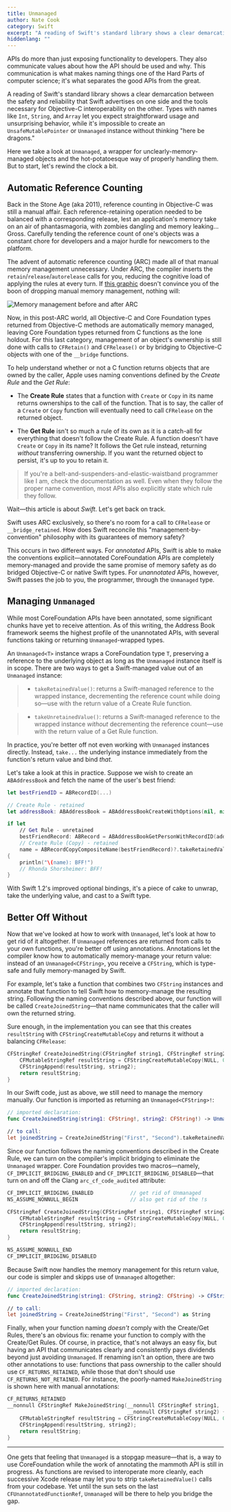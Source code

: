 ```yaml
---
title: Unmanaged
author: Nate Cook
category: Swift
excerpt: "A reading of Swift's standard library shows a clear demarcation between the safety and reliability that Swift advertises on one side and the tools necessary for Objective-C interoperability on the other. Types with names like `Int`, `String`, and `Array` let you expect straightforward usage and unsurprising behavior, while it's impossible to create an `UnsafeMutablePointer` or `Unmanaged` instance without thinking \"here be dragons.\""
hiddenlang: ""
---
```


APIs do more than just exposing functionality to developers. They also communicate values about how the API should be used and why. This communication is what makes naming things one of the Hard Parts of computer science; it's what separates the good APIs from the great.

A reading of Swift's standard library shows a clear demarcation between the safety and reliability that Swift advertises on one side and    the tools necessary for Objective-C interoperability on the other. Types with names like `Int`, `String`, and `Array` let you expect straightforward usage and unsurprising behavior, while it's impossible to create an `UnsafeMutablePointer` or `Unmanaged` instance without thinking "here be dragons."

Here we take a look at `Unmanaged`, a wrapper for unclearly-memory-managed objects and the hot-potatoesque way of properly handling them. But to start, let's rewind the clock a bit.


## Automatic Reference Counting

Back in the Stone Age (aka 2011), reference counting in Objective-C was still a manual affair. Each reference-retaining operation needed to be balanced with a corresponding release, lest an application's memory take on an air of phantasmagoria, with zombies dangling and memory leaking... Gross. Carefully tending the reference count of one's objects was a constant chore for developers and a major hurdle for newcomers to the platform.

The advent of automatic reference counting (ARC) made all of that manual memory management unnecessary. Under ARC, the compiler inserts the `retain`/`release`/`autorelease` calls for you, reducing the cognitive load of applying the rules at every turn. If [this graphic](https://developer.apple.com/library/mac/releasenotes/ObjectiveC/RN-TransitioningToARC/Introduction/Introduction.html) doesn't convince you of the boon of dropping manual memory management, nothing will:

![Memory management before and after ARC](http://nshipster.s3.amazonaws.com/unmanaged-arc.png)

Now, in this post-ARC world, all Objective-C and Core Foundation types returned from Objective-C methods are automatically memory managed, leaving Core Foundation types returned from C functions as the lone holdout. For this last category, management of an object's ownership is still done with calls to `CFRetain()` and `CFRelease()` or by bridging to Objective-C objects with one of the `__bridge` functions. 

To help understand whether or not a C function returns objects that are owned by the caller, Apple uses naming conventions defined by the *Create Rule* and the *Get Rule*:

- The **Create Rule** states that a function with `Create` or `Copy` in its name returns ownerships to the call of the function. That is to say, the caller of a `Create` or `Copy` function will eventually need to call `CFRelease` on the returned object.

- The **Get Rule** isn't so much a rule of its own as it is a catch-all for everything that doesn't follow the Create Rule. A function doesn't have `Create` or `Copy` in its name? It follows the Get rule instead, returning *without* transferring ownership. If you want the returned object to persist, it's up to you to retain it.

> If you're a belt-and-suspenders-and-elastic-waistband programmer like I am, check the documentation as well. Even when they follow the proper name convention, most APIs also explicitly state which rule they follow.

Wait—this article is about *Swift*. Let's get back on track.

Swift uses ARC exclusively, so there's no room for a call to `CFRelease` or `__bridge_retained`. How does Swift reconcile this "management-by-convention" philosophy with its guarantees of memory safety? 

This occurs in two different ways. For *annotated* APIs, Swift is able to make the conventions explicit—annotated CoreFoundation APIs are completely memory-managed and provide the same promise of memory safety as do bridged Objective-C or native Swift types. For *unannotated* APIs, however, Swift passes the job to you, the programmer, through the `Unmanaged` type.


## Managing `Unmanaged`

While most CoreFoundation APIs have been annotated, some significant chunks have yet to receive attention. As of this writing, the Address Book framework seems the highest profile of the unannotated APIs, with several functions taking or returning `Unmanaged`-wrapped types.

An `Unmanaged<T>` instance wraps a CoreFoundation type `T`, preserving a reference to the underlying object as long as the `Unmanaged` instance itself is in scope. There are two ways to get a Swift-managed value out of an `Unmanaged` instance:

> - `takeRetainedValue()`: returns a Swift-managed reference to the wrapped instance, decrementing the reference count while doing so—use with the return value of a Create Rule function.

> - `takeUnretainedValue()`: returns a Swift-managed reference to the wrapped instance *without* decrementing the reference count—use with the return value of a Get Rule function.

In practice, you're better off not even working with `Unmanaged` instances directly. Instead, `take...` the underlying instance immediately from the function's return value and bind *that*.

Let's take a look at this in practice. Suppose we wish to create an `ABAddressBook` and fetch the name of the user's best friend:

```swift
let bestFriendID = ABRecordID(...)

// Create Rule - retained
let addressBook: ABAddressBook = ABAddressBookCreateWithOptions(nil, nil).takeRetainedValue()

if let
    // Get Rule - unretained
    bestFriendRecord: ABRecord = ABAddressBookGetPersonWithRecordID(addressBook, bestFriendID)?.takeUnretainedValue(),
    // Create Rule (Copy) - retained
    name = ABRecordCopyCompositeName(bestFriendRecord)?.takeRetainedValue() as? String
{
    println("\(name): BFF!")
    // Rhonda Shorsheimer: BFF!
}
```

With Swift 1.2's improved optional bindings, it's a piece of cake to unwrap, take the underlying value, and cast to a Swift type.

## Better Off Without

Now that we've looked at how to work with `Unmanaged`, let's look at how to get rid of it altogether. If `Unmanaged` references are returned from calls to your own functions, you're better off using annotations. Annotations let the compiler know how to automatically memory-manage your return value: instead of an `Unmanaged<CFString>`, you receive a `CFString`, which is type-safe and fully memory-managed by Swift.

For example, let's take a function that combines two `CFString` instances and annotate that function to tell Swift how to memory-manage the resulting string. Following the naming conventions described above, our function will be called `CreateJoinedString`—that name communicates that the caller will own the returned string.

Sure enough, in the implementation you can see that this creates `resultString` with `CFStringCreateMutableCopy` and returns it without a balancing `CFRelease`: 

```objective-c
CFStringRef CreateJoinedString(CFStringRef string1, CFStringRef string2) {
    CFMutableStringRef resultString = CFStringCreateMutableCopy(NULL, 0, string1);
    CFStringAppend(resultString, string2);
    return resultString;
}
```

In our Swift code, just as above, we still need to manage the memory manually. Our function is imported as returning an `Unmanaged<CFString>!`:

```swift
// imported declaration:
func CreateJoinedString(string1: CFString!, string2: CFString!) -> Unmanaged<CFString>!

// to call:
let joinedString = CreateJoinedString("First", "Second").takeRetainedValue() as String
```

Since our function follows the naming conventions described in the Create Rule, we can turn on the compiler's implicit bridging to eliminate the `Unmanaged` wrapper. Core Foundation provides two macros—namely, `CF_IMPLICIT_BRIDGING_ENABLED` and `CF_IMPLICIT_BRIDGING_DISABLED`—that turn on and off the Clang `arc_cf_code_audited` attribute:

```objective-c
CF_IMPLICIT_BRIDGING_ENABLED            // get rid of Unmanaged
NS_ASSUME_NONNULL_BEGIN                 // also get rid of the !s

CFStringRef CreateJoinedString(CFStringRef string1, CFStringRef string2) {
    CFMutableStringRef resultString = CFStringCreateMutableCopy(NULL, 0, string1);
    CFStringAppend(resultString, string2);
    return resultString;
}

NS_ASSUME_NONNULL_END
CF_IMPLICIT_BRIDGING_DISABLED
```

Because Swift now handles the memory management for this return value, our code is simpler and skipps use of `Unmanaged` altogether:

```swift
// imported declaration:
func CreateJoinedString(string1: CFString, string2: CFString) -> CFString

// to call:
let joinedString = CreateJoinedString("First", "Second") as String
```

Finally, when your function naming *doesn't* comply with the Create/Get Rules, there's an obvious fix: rename your function to comply with the Create/Get Rules. Of course, in practice, that's not always an easy fix, but having an API that communicates clearly and consistently pays dividends beyond just avoiding `Unmanaged`. If renaming isn't an option, there are two other annotations to use: functions that pass ownership to the caller should use `CF_RETURNS_RETAINED`, while those that don't should use `CF_RETURNS_NOT_RETAINED`. For instance, the poorly-named `MakeJoinedString` is shown here with manual annotations:

```objective-c
CF_RETURNS_RETAINED
__nonnull CFStringRef MakeJoinedString(__nonnull CFStringRef string1,
                                       __nonnull CFStringRef string2) {
    CFMutableStringRef resultString = CFStringCreateMutableCopy(NULL, 0, string1);
    CFStringAppend(resultString, string2);
    return resultString;
}
```

* * *

One gets that feeling that `Unmanaged` is a stopgap measure—that is, a way to use CoreFoundation while the work of annotating the mammoth API is still in progress. As functions are revised to interoperate more cleanly, each successive Xcode release may let you to strip `takeRetainedValue()` calls from your codebase. Yet until the sun sets on the last `CFUnannotatedFunctionRef`, `Unmanaged` will be there to help you bridge the gap.

